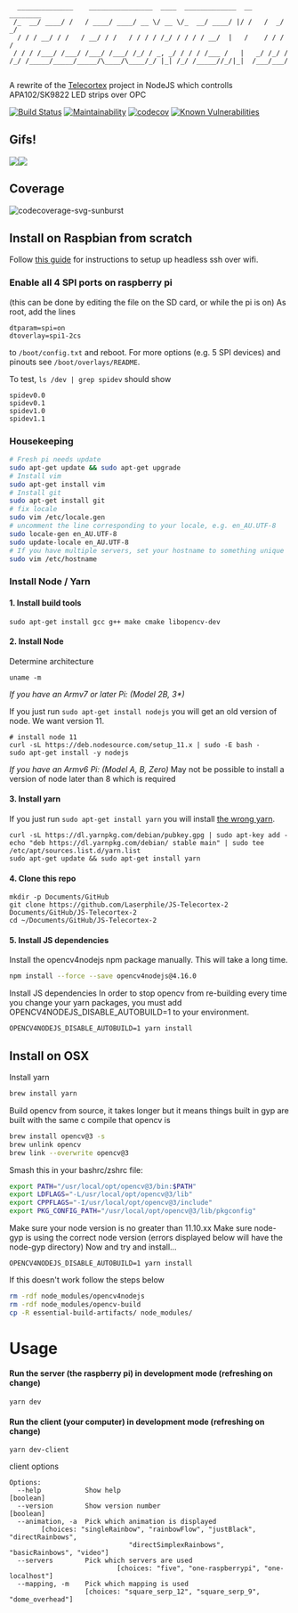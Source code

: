 ```

  ______________    ________________  ____  _____________  __    ________
 /_  __/ ____/ /   / ____/ ____/ __ \/ __ \/_  __/ ____/ |/ /   /  _/  _/
  / / / __/ / /   / __/ / /   / / / / /_/ / / / / __/  |   /    / / / /
 / / / /___/ /___/ /___/ /___/ /_/ / _, _/ / / / /___ /   |   _/ /_/ /
/_/ /_____/_____/_____/\____/\____/_/ |_| /_/ /_____//_/|_|  /___/___/


```
A rewrite of the [Telecortex](https://github.com/laserphile/telecortex) project in NodeJS which controlls APA102/SK9822 LED strips over OPC

[![Build Status](https://travis-ci.org/Laserphile/JS-Telecortex-2.svg?branch=master)](https://travis-ci.org/Laserphile/JS-Telecortex-2)
[![Maintainability](https://api.codeclimate.com/v1/badges/89eede666d93740400d9/maintainability)](https://codeclimate.com/github/Laserphile/JS-Telecortex-2/maintainability)
[![codecov](https://codecov.io/gh/Laserphile/JS-Telecortex-2/branch/master/graph/badge.svg)](https://codecov.io/gh/Laserphile/JS-Telecortex-2)
[![Known Vulnerabilities](https://snyk.io/test/github/Laserphile/JS-Telecortex-2/badge.svg?targetFile=package.json)](https://snyk.io/test/github/Laserphile/JS-Telecortex-2?targetFile=package.json)

## Gifs!

<img src="img/telecortex-timecrime-djing-short.gif?raw=true"><img src="img/telecortex-inside-dome.gif?raw=true">

## Coverage

![codecoverage-svg-sunburst]( https://codecov.io/gh/Laserphile/JS-Telecortex-2/branch/master/graphs/sunburst.svg)

## Install on Raspbian from scratch
Follow [this guide](https://styxit.com/2017/03/14/headless-raspberry-setup.html) for instructions to setup up headless ssh over wifi.

### Enable all 4 SPI ports on raspberry pi
(this can be done by editing the file on the SD card, or while the pi is on)
As root, add the lines
```
dtparam=spi=on
dtoverlay=spi1-2cs
```
to `/boot/config.txt` and reboot.
For more options (e.g. 5 SPI devices) and pinouts see `/boot/overlays/README`.

To test, `ls /dev | grep spidev` should show
```
spidev0.0
spidev0.1
spidev1.0
spidev1.1
```

### Housekeeping
```bash
# Fresh pi needs update
sudo apt-get update && sudo apt-get upgrade
# Install vim
sudo apt-get install vim
# Install git
sudo apt-get install git
# fix locale
sudo vim /etc/locale.gen
# uncomment the line corresponding to your locale, e.g. en_AU.UTF-8
sudo locale-gen en_AU.UTF-8
sudo update-locale en_AU.UTF-8
# If you have multiple servers, set your hostname to something unique
sudo vim /etc/hostname
```
### Install Node / Yarn

#### 1. Install build tools
```
sudo apt-get install gcc g++ make cmake libopencv-dev
```
#### 2. Install Node
Determine architecture
```
uname -m
```
*If you have an Armv7 or later Pi: (Model 2B, 3\*)*

If you just run `sudo apt-get install nodejs` you will get an old version of node. We want version 11.
```
# install node 11
curl -sL https://deb.nodesource.com/setup_11.x | sudo -E bash -
sudo apt-get install -y nodejs
```
*If you have an Armv6 Pi: (Model A, B, Zero)*
May not be possible to install a version of node later than 8 which is required

#### 3. Install yarn
If you just run `sudo apt-get install yarn` you will install [the wrong yarn](http://manpages.ubuntu.com/manpages/xenial/man1/yarn.1.html).
```
curl -sL https://dl.yarnpkg.com/debian/pubkey.gpg | sudo apt-key add -
echo "deb https://dl.yarnpkg.com/debian/ stable main" | sudo tee /etc/apt/sources.list.d/yarn.list
sudo apt-get update && sudo apt-get install yarn
```
#### 4. Clone this repo
```
mkdir -p Documents/GitHub
git clone https://github.com/Laserphile/JS-Telecortex-2 Documents/GitHub/JS-Telecortex-2
cd ~/Documents/GitHub/JS-Telecortex-2
```

#### 5. Install JS dependencies

Install the opencv4nodejs npm package manually. This will take a long time.
```bash
npm install --force --save opencv4nodejs@4.16.0
```
Install JS dependencies
In order to stop opencv from re-building every time you change your yarn packages, you must add OPENCV4NODEJS_DISABLE_AUTOBUILD=1 to your environment.
```
OPENCV4NODEJS_DISABLE_AUTOBUILD=1 yarn install
```

## Install on OSX
Install yarn
```bash
brew install yarn
```
Build opencv from source, it takes longer but it means things built in gyp are built with the same c compile that opencv is
```bash
brew install opencv@3 -s
brew unlink opencv
brew link --overwrite opencv@3
```
Smash this in your bashrc/zshrc file:
```bash
export PATH="/usr/local/opt/opencv@3/bin:$PATH"
export LDFLAGS="-L/usr/local/opt/opencv@3/lib"
export CPPFLAGS="-I/usr/local/opt/opencv@3/include"
export PKG_CONFIG_PATH="/usr/local/opt/opencv@3/lib/pkgconfig"
``` 
Make sure your node version is no greater than 11.10.xx
Make sure node-gyp is using the correct node version (errors displayed below will have the node-gyp directory)
Now and try and install...
```
OPENCV4NODEJS_DISABLE_AUTOBUILD=1 yarn install
```
If this doesn't work follow the steps below
```bash
rm -rdf node_modules/opencv4nodejs
rm -rdf node_modules/opencv-build
cp -R essential-build-artifacts/ node_modules/
```

# Usage

#### Run the server (the raspberry pi) in development mode (refreshing on change)

```
yarn dev
```

#### Run the client (your computer) in development mode (refreshing on change)

```
yarn dev-client
```
client options
```
Options:
  --help           Show help                                           [boolean]
  --version        Show version number                                 [boolean]
  --animation, -a  Pick which animation is displayed
        [choices: "singleRainbow", "rainbowFlow", "justBlack", "directRainbows",
                              "directSimplexRainbows", "basicRainbows", "video"]
  --servers        Pick which servers are used
                           [choices: "five", "one-raspberrypi", "one-localhost"]
  --mapping, -m    Pick which mapping is used
                   [choices: "square_serp_12", "square_serp_9", "dome_overhead"]
```
